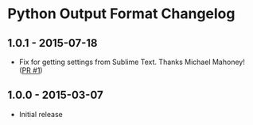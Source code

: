 # Python Output Format Changelog

## 1.0.1 - 2015-07-18
* Fix for getting settings from Sublime Text. Thanks Michael Mahoney! ([PR #1](https://github.com/Tenzer/PythonOutputFormat/pull/1))

## 1.0.0 - 2015-03-07
* Initial release
